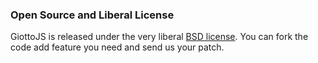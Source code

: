 <h3>Open Source and Liberal License</h3>
<div data-options='gexamples.pieFeature' giotto-chart></div>

GiottoJS is released under the
very liberal [BSD license](http://opensource.org/licenses/BSD-3-Clause).
You can fork the code add feature you need and send us your patch.